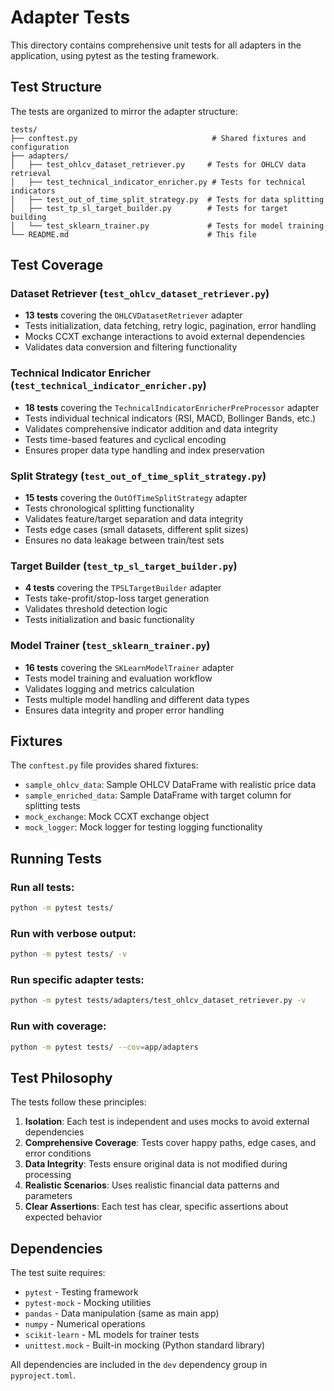 # Adapter Tests

This directory contains comprehensive unit tests for all adapters in the application, using pytest as the testing framework.

## Test Structure

The tests are organized to mirror the adapter structure:

```
tests/
├── conftest.py                              # Shared fixtures and configuration
├── adapters/
│   ├── test_ohlcv_dataset_retriever.py     # Tests for OHLCV data retrieval
│   ├── test_technical_indicator_enricher.py # Tests for technical indicators
│   ├── test_out_of_time_split_strategy.py  # Tests for data splitting
│   ├── test_tp_sl_target_builder.py        # Tests for target building
│   └── test_sklearn_trainer.py             # Tests for model training
└── README.md                               # This file
```

## Test Coverage

### Dataset Retriever (`test_ohlcv_dataset_retriever.py`)

- **13 tests** covering the `OHLCVDatasetRetriever` adapter
- Tests initialization, data fetching, retry logic, pagination, error handling
- Mocks CCXT exchange interactions to avoid external dependencies
- Validates data conversion and filtering functionality

### Technical Indicator Enricher (`test_technical_indicator_enricher.py`)

- **18 tests** covering the `TechnicalIndicatorEnricherPreProcessor` adapter
- Tests individual technical indicators (RSI, MACD, Bollinger Bands, etc.)
- Validates comprehensive indicator addition and data integrity
- Tests time-based features and cyclical encoding
- Ensures proper data type handling and index preservation

### Split Strategy (`test_out_of_time_split_strategy.py`)

- **15 tests** covering the `OutOfTimeSplitStrategy` adapter
- Tests chronological splitting functionality
- Validates feature/target separation and data integrity
- Tests edge cases (small datasets, different split sizes)
- Ensures no data leakage between train/test sets

### Target Builder (`test_tp_sl_target_builder.py`)

- **4 tests** covering the `TPSLTargetBuilder` adapter
- Tests take-profit/stop-loss target generation
- Validates threshold detection logic
- Tests initialization and basic functionality

### Model Trainer (`test_sklearn_trainer.py`)

- **16 tests** covering the `SKLearnModelTrainer` adapter
- Tests model training and evaluation workflow
- Validates logging and metrics calculation
- Tests multiple model handling and different data types
- Ensures data integrity and proper error handling

## Fixtures

The `conftest.py` file provides shared fixtures:

- `sample_ohlcv_data`: Sample OHLCV DataFrame with realistic price data
- `sample_enriched_data`: Sample DataFrame with target column for splitting tests
- `mock_exchange`: Mock CCXT exchange object
- `mock_logger`: Mock logger for testing logging functionality

## Running Tests

### Run all tests:

```bash
python -m pytest tests/
```

### Run with verbose output:

```bash
python -m pytest tests/ -v
```

### Run specific adapter tests:

```bash
python -m pytest tests/adapters/test_ohlcv_dataset_retriever.py -v
```

### Run with coverage:

```bash
python -m pytest tests/ --cov=app/adapters
```

## Test Philosophy

The tests follow these principles:

1. **Isolation**: Each test is independent and uses mocks to avoid external dependencies
2. **Comprehensive Coverage**: Tests cover happy paths, edge cases, and error conditions
3. **Data Integrity**: Tests ensure original data is not modified during processing
4. **Realistic Scenarios**: Uses realistic financial data patterns and parameters
5. **Clear Assertions**: Each test has clear, specific assertions about expected behavior

## Dependencies

The test suite requires:

- `pytest` - Testing framework
- `pytest-mock` - Mocking utilities
- `pandas` - Data manipulation (same as main app)
- `numpy` - Numerical operations
- `scikit-learn` - ML models for trainer tests
- `unittest.mock` - Built-in mocking (Python standard library)

All dependencies are included in the `dev` dependency group in `pyproject.toml`.

